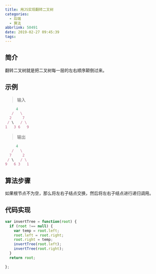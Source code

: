 ```yaml
---
title: 用JS实现翻转二叉树
categories:
  - 后端
  - 算法
abbrlink: 50491
date: 2019-02-27 09:45:39
tags:
---
```


## 简介

翻转二叉树就是把二叉树每一层的左右顺序颠倒过来。

## 示例

> 输入

```js
     4
   /   \
  2     7
 / \   / \
1   3 6   9
```

> 输出

```js
     4
   /   \
  7     2
 / \   / \
9   6 3   1
```

<!-- more -->

## 算法步骤

如果根节点不为空，那么将左右子结点交换，然后将左右子结点进行递归调用。

## 代码实现

```js
var invertTree = function(root) {
  if (root !== null) {
    var temp = root.left;
    root.left = root.right;
    root.right = temp;
    invertTree(root.left);
    invertTree(root.right);
  }
  return root;
 
};
```
